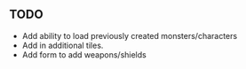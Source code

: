 ## TODO

* Add ability to load previously created monsters/characters
* Add in additional tiles.
* Add form to add weapons/shields